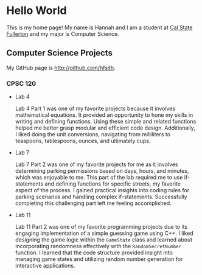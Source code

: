 # Hello World

This is my home page! My name is Hannah and I am a student at [Cal State Fullerton](http://www.fullerton.edu/) and my major is Computer Science.

## Computer Science Projects

My GitHub page is http://github.com/hfsith.

### CPSC 120

* Lab 4

    Lab 4 Part 1 was one of my favorite projects because it involves mathematical equations. It provided an opportunity to hone my skills in writing and defining functions. Using these simple and related functions helped me better grasp modular and efficient code design. Additionally, I liked doing the unit conversions, navigating from milliliters to teaspoons, tablespoons, ounces, and ultimately cups.

* Lab 7

    Lab 7 Part 2 was one of my favorite projects for me as it involves determining parking permissions based on days, hours, and minutes, which was enjoyable to me. This part of the lab required me to use if-statements and defining functions for specific streets, my favorite aspect of the process. I gained practical insights into coding rules for parking scenarios and handling complex if-statements. Successfully completing this challenging part left me feeling accomplished. 

* Lab 11

    Lab 11 Part 2 was one of my favorite programming projects due to its engaging implementation of a simple guessing game using C++. I liked designing the game logic within the `GameState` class and learned about incorporating randomness effectively with the `RandomSecretNumber` function. I learned that the code structure provided insight into managing game states and utilizing random number generation for interactive applications.